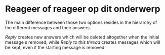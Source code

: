 # Reageer of reageer op dit onderwerp

The main difference between those two options resides in the hierarchy of the different messages and their answers.

_Reply_ creates new answers which will be deleted altogether when the initial message s removed, while _Reply to this thread_ creates messages which will be kept, even if the starting message is removed.

